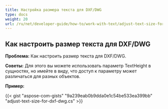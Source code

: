 ```yaml
---
title: Настройка размера текста для DXF/DWG
type: docs
weight: 20
url: /ru/net/developer-guide/how-to/work-with-text/adjust-text-size-for-dxf-dwg/
---
```



## **Как настроить размер текста для DXF/DWG**

**Проблема:** Как настроить размер текста для DXF/DWG.

**Советы:** Для этого вы можете использовать параметр TextHeight в сущностях, но имейте в виду, что доступ к параметру может различаться для разных объектов.

**Пример:**

{{< gist "aspose-com-gists" "9a239eab0b9dda0e1c54be533ea399bb" "adjust-text-size-for-dxf-dwg.cs" >}}
